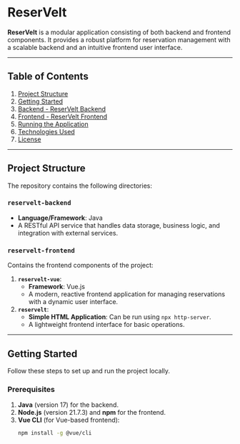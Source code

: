 # ReserVelt

**ReserVelt** is a modular application consisting of both backend and frontend components. It provides a robust platform for reservation management with a scalable backend and an intuitive frontend user interface.

---

## Table of Contents
1. [Project Structure](#project-structure)
2. [Getting Started](#getting-started)
3. [Backend - ReserVelt Backend](#backend---reservelt-backend)
4. [Frontend - ReserVelt Frontend](#frontend---reservelt-frontend)
5. [Running the Application](#running-the-application)
6. [Technologies Used](#technologies-used)
7. [License](#license)

---

## Project Structure

The repository contains the following directories:

### **`reservelt-backend`**
- **Language/Framework**: Java
- A RESTful API service that handles data storage, business logic, and integration with external services.

### **`reservelt-frontend`**
Contains the frontend components of the project:
1. **`reservelt-vue`**:
   - **Framework**: Vue.js
   - A modern, reactive frontend application for managing reservations with a dynamic user interface.
2. **`reservelt`**:
   - **Simple HTML Application**: Can be run using `npx http-server`.
   - A lightweight frontend interface for basic operations.

---

## Getting Started

Follow these steps to set up and run the project locally.

### Prerequisites
1. **Java** (version 17) for the backend.
2. **Node.js** (version 21.7.3) and **npm** for the frontend.
3. **Vue CLI** (for Vue-based frontend):
   ```bash
   npm install -g @vue/cli

